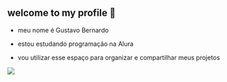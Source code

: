 ## welcome to my profile 🖤

- meu nome é Gustavo Bernardo

- estou estudando programação na Alura

- vou utilizar esse espaço para organizar e compartilhar meus projetos

![](https://media1.tenor.com/m/N1Qb7LgVzX0AAAAd/aot-levi.gif)
